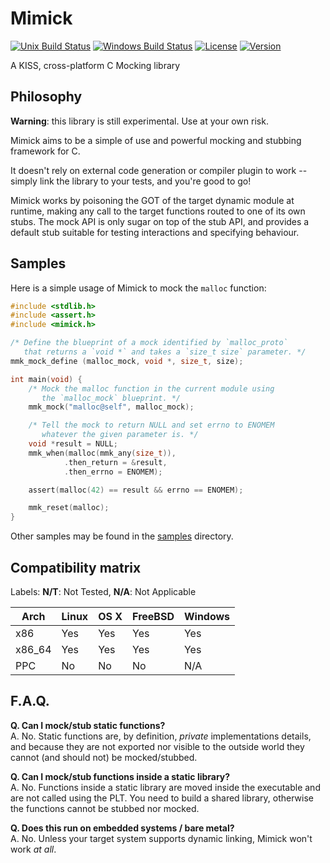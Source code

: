 Mimick
======

[![Unix Build Status](https://travis-ci.org/Snaipe/Mimick.svg?branch=master)](https://travis-ci.org/Snaipe/Mimick) 
[![Windows Build Status](https://ci.appveyor.com/api/projects/status/github/Snaipe/Mimick?svg=true&branch=master)](https://ci.appveyor.com/project/Snaipe/Mimick/branch/bleeding)
[![License](https://img.shields.io/badge/license-MIT-blue.svg?style=flat)](https://github.com/Snaipe/Mimick/blob/master/LICENSE) 
[![Version](https://img.shields.io/badge/version-v0.1-orange.svg?style=flat)](https://github.com/Snaipe/Mimick/releases) 

A KISS, cross-platform C Mocking library

## Philosophy

**Warning**: this library is still experimental. Use at your own risk.

Mimick aims to be a simple of use and powerful mocking and stubbing framework for C.

It doesn't rely on external code generation or compiler plugin to work -- simply
link the library to your tests, and you're good to go!

Mimick works by poisoning the GOT of the target dynamic module at runtime, making
any call to the target functions routed to one of its own stubs. The mock API
is only sugar on top of the stub API, and provides a default stub suitable for
testing interactions and specifying behaviour.

## Samples

Here is a simple usage of Mimick to mock the `malloc` function:

```c
#include <stdlib.h>
#include <assert.h>
#include <mimick.h>

/* Define the blueprint of a mock identified by `malloc_proto`
   that returns a `void *` and takes a `size_t size` parameter. */
mmk_mock_define (malloc_mock, void *, size_t, size);

int main(void) {
    /* Mock the malloc function in the current module using 
       the `malloc_mock` blueprint. */
    mmk_mock("malloc@self", malloc_mock);

    /* Tell the mock to return NULL and set errno to ENOMEM
       whatever the given parameter is. */
    void *result = NULL;
    mmk_when(malloc(mmk_any(size_t)),
            .then_return = &result,
            .then_errno = ENOMEM);

    assert(malloc(42) == result && errno == ENOMEM);

    mmk_reset(malloc);
}
```

Other samples may be found in the [samples](./sample/) directory.

## Compatibility matrix

Labels: **N/T**: Not Tested, **N/A**: Not Applicable

| Arch | Linux | OS X | FreeBSD | Windows |
| --- | --- | --- | --- | --- |
| x86 | Yes | Yes | Yes | Yes |
| x86\_64 | Yes | Yes | Yes | Yes |
| PPC | No | No | No | N/A |

## F.A.Q.

**Q. Can I mock/stub static functions?**  
A. No. Static functions are, by definition, *private* implementations details,
   and because they are not exported nor visible to the outside world they cannot
   (and should not) be mocked/stubbed.

**Q. Can I mock/stub functions inside a static library?**  
A. No. Functions inside a static library are moved inside the executable and are not
   called using the PLT. You need to build a shared library, otherwise the functions
   cannot be stubbed nor mocked.

**Q. Does this run on embedded systems / bare metal?**  
A. No. Unless your target system supports dynamic linking, Mimick won't work *at all*.
